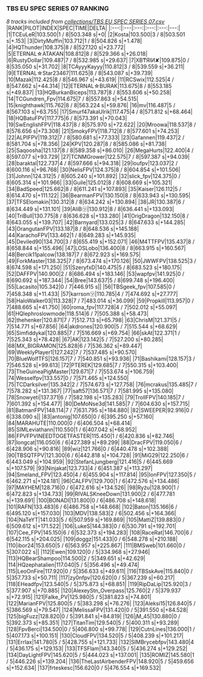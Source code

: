 ### TBS EU SPEC SERIES 07 RANKING
*8 tracks included from [collections/TBS EU SPEC SERIES 07.csv](/collections/TBS%20EU%20SPEC%20SERIES%2007.csv)*
|RANK|PILOT|INDEX|SPEC|TIME|DELTA|
|:---:|:---|:---:|:---:|:---:|---:|
|1|TCEuLeR|103.500|1 / 8|503.348 s|+0|
|2|Kosta|103.500|3 / 8|503.501 s|+.153|
|3|DirtyMuffin|103.712|1 / 8|504.826 s|+1.478|
|4|HQThunder|108.375|8 / 8|527.120 s|+23.772|
|5|ETERNAL☆ATAKAN|108.812|8 / 8|529.366 s|+26.018|
|6|RustyDollar|109.487|7 / 8|532.985 s|+29.637|
|7|XB₸ЯIИ✘|109.875|0 / 8|535.050 s|+31.702|
|8|TCAyyyKayyy|110.812|3 / 8|539.559 s|+36.211|
|9|ETERNAL☆Star23467|111.625|8 / 8|543.087 s|+39.739|
|10|Mazak|112.425|8 / 8|546.967 s|+43.619|
|11|RCSwix|112.525|4 / 8|547.662 s|+44.314|
|12|ETERNAL☆BURAK|113.675|8 / 8|553.185 s|+49.837|
|13|HQBurkanBiceps|113.787|8 / 8|553.606 s|+50.258|
|14|TCGundren_Fpv|114.675|7 / 8|557.863 s|+54.515|
|15|knighthawk|115.762|8 / 8|563.224 s|+59.876|
|16|mv|116.487|5 / 8|567.103 s|+63.755|
|17|Smurf47akaUlrik|117.475|4 / 8|571.812 s|+68.464|
|18|HQBatuFPV|117.775|6 / 8|573.391 s|+70.043|
|19|SwEnglishFPV|118.437|8 / 8|575.970 s|+72.622|
|20|Mroowa|118.537|8 / 8|576.656 s|+73.308|
|21|SmokyFPV|118.712|8 / 8|577.601 s|+74.253|
|22|ALPIFPV|119.312|7 / 8|580.681 s|+77.333|
|23|Gafannen|119.437|2 / 8|581.704 s|+78.356|
|24|KPV|120.287|8 / 8|585.086 s|+81.738|
|25|Saqoosha|121.137|8 / 8|589.358 s|+86.010|
|26|MegaHurts|122.400|4 / 8|597.077 s|+93.729|
|27|TCNMGrower|122.575|7 / 8|597.387 s|+94.039|
|28|baraktal|122.737|4 / 8|597.666 s|+94.318|
|29|loufpv|123.037|2 / 8|600.116 s|+96.768|
|30|NelisFPV|124.375|8 / 8|604.854 s|+101.506|
|31|Johnn|124.312|5 / 8|605.240 s|+101.892|
|32|slick_fpv|124.375|0 / 8|605.314 s|+101.966|
|33|Guile|125.012|8 / 8|608.669 s|+105.321|
|34|BadSpeed|125.662|8 / 8|611.241 s|+107.893|
|35|Kaiser|126.112|5 / 8|614.470 s|+111.122|
|36|BearmanFPV|130.150|8 / 8|633.943 s|+130.595|
|37|TFSElomakin|130.312|8 / 8|634.242 s|+130.894|
|38|JR|130.387|6 / 8|634.449 s|+131.101|
|39|AliB㋡|130.912|8 / 8|636.441 s|+133.093|
|40|TriBull|130.775|8 / 8|636.628 s|+133.280|
|41|OrigDragon|132.150|8 / 8|643.055 s|+139.707|
|42|Barnyard|133.025|3 / 8|647.633 s|+144.285|
|43|OrangutanFPV|133.187|8 / 8|648.536 s|+145.188|
|44|KarachoFPV|133.462|1 / 8|649.283 s|+145.935|
|45|Deviled90|134.700|3 / 8|655.419 s|+152.071|
|46|M4TTFPV|135.437|8 / 8|658.844 s|+155.496|
|47|LOSLobo|136.400|8 / 8|663.915 s|+160.567|
|48|Bercik11palcow|138.187|7 / 8|672.923 s|+169.575|
|49|ForkMaster|138.325|7 / 8|673.474 s|+170.126|
|50|JWWFPV|138.525|3 / 8|674.598 s|+171.250|
|51|SzeryfxD|140.475|5 / 8|683.523 s|+180.175|
|52|DAFFPV|140.900|2 / 8|686.494 s|+183.146|
|53|wapfpv|141.925|0 / 8|690.692 s|+187.344|
|54|Bree|143.637|5 / 8|699.748 s|+196.400|
|55|Lacasito|105.342|0 / 7|446.915 s||
|56|TBSgeek_fpv|107.585|0 / 7|458.348 s|+11.433|
|57|karrson㋡|110.785|4 / 7|474.692 s|+27.777|
|58|HaloWalker03|113.328|7 / 7|483.014 s|+36.099|
|59|Propkill|113.957|0 / 7|488.665 s|+41.750|
|60|roma_fpv|117.728|4 / 7|502.012 s|+55.097|
|61|HQlephroslowmode|118.514|6 / 7|505.388 s|+58.473|
|62|thehenker|120.871|7 / 7|512.713 s|+65.798|
|63|ChrisM|121.371|5 / 7|514.771 s|+67.856|
|64|akdrones|120.900|5 / 7|515.544 s|+68.629|
|65|Simfiddykal|120.885|7 / 7|516.669 s|+69.754|
|66|skAt|122.371|1 / 7|525.343 s|+78.428|
|67|AK|123.142|5 / 7|527.200 s|+80.285|
|68|MX_BIGRAMON|125.828|6 / 7|536.362 s|+89.447|
|69|WeeklyPlayer1|127.242|7 / 7|537.485 s|+90.570|
|70|BlueWolfTFS|126.157|7 / 7|540.851 s|+93.936|
|71|Bashikami|128.157|3 / 7|546.528 s|+99.613|
|72|PTEREK|129.685|7 / 7|550.315 s|+103.400|
|73|TheGuineaPigMaster|129.671|7 / 7|553.674 s|+106.759|
|74|Wesselfpv|133.557|0 / 7|571.465 s|+124.550|
|75|TCDarksilver|135.342|2 / 7|574.673 s|+127.758|
|76|mcrakus|135.485|7 / 7|578.282 s|+131.367|
|77|saft57|136.571|7 / 7|581.995 s|+135.080|
|78|Snowyeti|137.371|6 / 7|582.198 s|+135.283|
|79|TrollFPV|140.185|7 / 7|601.392 s|+154.477|
|80|DeMoNse3d|141.585|7 / 7|604.630 s|+157.715|
|81|BatmanFPV|148.114|7 / 7|631.795 s|+184.880|
|82|SWEEPER|92.916|0 / 6|338.090 s||
|83|antonig|107.650|0 / 6|395.250 s|+57.160|
|84|MARAHUTE|110.000|0 / 6|406.504 s|+68.414|
|85|SIMLeviathann|110.550|1 / 6|407.042 s|+68.952|
|86|FPVFPVINEEDTOGETFASTER|115.450|1 / 6|420.836 s|+82.746|
|87|longcat|116.050|6 / 6|427.389 s|+89.299|
|88|DracFPV|119.050|6 / 6|428.906 s|+90.816|
|89|wiz|121.766|0 / 6|440.478 s|+102.388|
|90|TBSQTFPV|121.300|6 / 6|442.818 s|+104.728|
|91|MiG29|122.250|6 / 6|443.049 s|+104.959|
|92|StefanLjungberg|121.416|5 / 6|445.669 s|+107.579|
|93|Ninjakat|123.733|4 / 6|451.387 s|+113.297|
|94|Smeland_FPV|123.450|4 / 6|455.904 s|+117.814|
|95|IonFPV|127.350|5 / 6|462.271 s|+124.181|
|96|CALFPV|129.700|1 / 6|472.576 s|+134.486|
|97|MAYHEM|128.716|0 / 6|472.616 s|+134.526|
|98|Ryżu|128.900|1 / 6|472.823 s|+134.733|
|99|RIVALSKneeDown|131.900|2 / 6|477.781 s|+139.691|
|100|BONADI|131.800|0 / 6|486.708 s|+148.618|
|101|RAFN|133.483|6 / 6|486.758 s|+148.668|
|102|Baton|135.166|6 / 6|495.120 s|+157.030|
|103|MDV|138.583|2 / 6|502.456 s|+164.366|
|104|NaTeYT|141.033|5 / 6|507.959 s|+169.869|
|105|MattiZ|139.883|0 / 6|509.612 s|+171.522|
|106|LukeS|144.383|0 / 6|530.791 s|+192.701|
|107|Cee_FPV|145.150|6 / 6|532.373 s|+194.283|
|108|RaceRat|146.700|6 / 6|542.115 s|+204.025|
|109|doggz|151.433|0 / 6|548.278 s|+210.188|
|110|ibor24|153.650|5 / 6|563.957 s|+225.867|
|111|BMSweb|101.660|0 / 5|307.022 s||
|112|Ewen|109.120|0 / 5|334.968 s|+27.946|
|113|HQBearShampoo|114.500|2 / 5|349.651 s|+42.629|
|114|HQzephatalien|117.040|5 / 5|356.496 s|+49.474|
|115|LeoOnFire|117.920|0 / 5|356.633 s|+49.611|
|116|TBSskAve|115.840|0 / 5|357.733 s|+50.711|
|117|zy0nfpv|120.620|0 / 5|367.239 s|+60.217|
|118|EHeadfpv|123.540|5 / 5|375.873 s|+68.851|
|119|RipDaLip|125.920|3 / 5|377.907 s|+70.885|
|120|AlexeyStn_Overpass|125.760|2 / 5|379.937 s|+72.915|
|121|Falke_PV|125.980|5 / 5|381.823 s|+74.801|
|122|MarianFPV|125.800|5 / 5|383.298 s|+76.276|
|123|Aleksi15|126.840|5 / 5|386.569 s|+79.547|
|124|MelissaFPV|131.420|0 / 5|391.550 s|+84.528|
|125|bigFuzz|128.820|0 / 5|391.841 s|+84.819|
|126|jM_45|130.880|0 / 5|392.373 s|+85.351|
|127|TitanTim|129.540|5 / 5|400.311 s|+93.289|
|128|FpvBerci|134.500|0 / 5|406.800 s|+99.778|
|129|CutnLines|136.000|1 / 5|407.173 s|+100.151|
|130|CloudFPV|134.520|5 / 5|408.239 s|+101.217|
|131|Errlax|141.780|5 / 5|428.755 s|+121.733|
|132|SIMBrycebfpv|143.480|4 / 5|436.175 s|+129.153|
|133|TFSFlam|143.340|5 / 5|436.274 s|+129.252|
|134|DayLightFPV|145.620|5 / 5|444.023 s|+137.001|
|135|ROMIZ|145.580|1 / 5|446.226 s|+139.204|
|136|TheLastAirbenderFPV|148.920|5 / 5|459.656 s|+152.634|
|137|frteskesc|156.620|0 / 5|476.554 s|+169.532|

